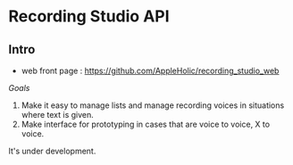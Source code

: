 # Recording Studio API

## Intro

- web front page : https://github.com/AppleHolic/recording_studio_web

*Goals*

1. Make it easy to manage lists and manage recording voices in situations where text is given.
2. Make interface for prototyping in cases that are voice to voice, X to voice.

It's under development.
